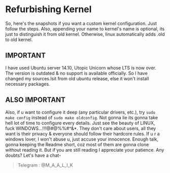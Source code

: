 # Refurbishing Kernel
So, here's the snapshots if you want a custom kernel configuration.
Just follow the steps. Also, appending your name to kernel's name is optional, its just to distinguish it from old kernel.
Otherwise, linux automatically adds .old to old kernel.
## IMPORTANT
I have used Ubuntu server 14.10, Utopic Unicorn whose LTS is now over. The version is outdated & no support is available officially. So I have changed my sources.lsit from old ubuntu release, else it won't install necessary packages.
## ALSO IMPORTANT
Also, if u want to configure it deep (any particular drivers, etc.), try `sudo make config` instead of `sudo make oldconfig`.
Not gonna lie its gonna take hell lot of time to configure every details. 
Just see the beauty of LINUX, fuck WINDOWS...!!!@#@%%#^&*. They don't care about users, all they want is their privacy & everyone should follow their hardcore rules. If u r a windows lover, I won't abuse u, just accuse your innocence.
Enough talk, gonna keeping the Readme short, coz most of them are gonna clone without reading it.
But if you are still reading I appreciate your patience. Any doubts? Let's have a chat-
> Telegram : @M_A_A_L_I_K
